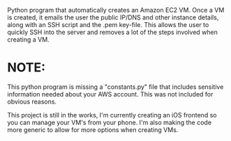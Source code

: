 Python program that automatically creates an Amazon EC2 VM. Once a VM is created, it emails the user the public IP/DNS and other instance details, along with an SSH script and the .pem key-file. This allows the user to quickly SSH into the server and removes a lot of the steps involved when creating a VM. 

# NOTE:
This python program is missing a "constants.py" file that includes sensitive information needed about your AWS account. This was not included for obvious reasons.

This project is still in the works, I'm currently creating an iOS frontend so you can manage your VM's from your phone. I'm also making the code more generic to allow for more options when creating VMs. 
